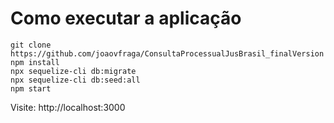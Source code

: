 # Como executar a aplicação

`git clone https://github.com/joaovfraga/ConsultaProcessualJusBrasil_finalVersion` <br>
`npm install` <br>
`npx sequelize-cli db:migrate` <br>
`npx sequelize-cli db:seed:all` <br>
`npm start` <br>

Visite: http://localhost:3000
